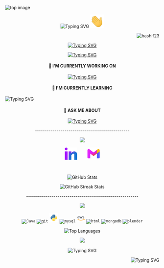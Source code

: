 ![top image](https://github.com/user-attachments/assets/c56e4e3a-0e41-4891-a51d-c7b5150301db)
<p align="center">
<img src="https://readme-typing-svg.herokuapp.com?font=Parisienne&size=45&duration=15&pause=250&multiline=true&width=500&height=80&lines=Hi%2C+I'm+Mohamed+Hashif" alt="Typing SVG" /> <img src="https://github.com/Hashif23/asset/blob/f2d73a8b2bcd972a669cae19b452f7c90cc9ab4c/hi.gif" width="45"/></p>
<p align="right"> <img src="https://komarev.com/ghpvc/?username=hashif23&label=Profile%20views&color=0e75b6&style=flat" alt="hashif23" /> </p>

<p align="center">
<a href="https://git.io/typing-svg"><img src="https://readme-typing-svg.herokuapp.com?font=Baskervville+SC&size=30&letterSpacing=0.5rem&duration=2000&pause=1000&color=C428F7FF&background=FFFFFF00&width=700&height=50&lines=%E2%80%8E+%E2%80%8E+++%E2%80%8E+++%E2%80%8E+++%E2%80%8E%E2%80%8E+%E2%80%8E+%E2%80%8E+%E2%80%8E+%E2%80%8E+engineering+student%E2%80%8E+%E2%80%8E+%E2%80%8E+%E2%80%8E;+%E2%80%8E+++%E2%80%8E+++%E2%80%8E++%E2%80%8E+passionate+in+technology" alt="Typing SVG" /></a>
</p>
<p align = "center">
<a href="https://git.io/typing-svg"><img src="https://readme-typing-svg.herokuapp.com?font=Parisienne&size=45&letterSpacing=0.2rem&duration=2000&pause=1000&color=36BCF7FF&background=FFFFFF00&repeat=false&width=1000&height=70&lines=Experience+is+simply+the+name+we+give+our+mistakes" alt="Typing SVG" /></a></p>


<h4 align="center">
🔭  I'M CURRENTLY WORKING ON </h4><p align="center"><a href="https://git.io/typing-svg"><img src="https://readme-typing-svg.herokuapp.com?font=Playfair+Display&weight=900&size=24&letterSpacing=0.2rem&pause=1000&color=36BCF7FF&repeat=false&width=435&lines=%E2%80%8E+%E2%80%8E+%E2%80%8E+%E2%80%8E+%E2%80%8E+%E2%80%8E+%E2%80%8E+%E2%80%8E%E2%80%8E+%E2%80%8E+%E2%80%8E+%E2%80%8E%E2%80%8E+%E2%80%8E+Java%2C+Python%2C+SQL" alt="Typing SVG" /></a></p>

<h4 align="center">
🌱  I'M CURRENTLY LEARNING    </h4> <img src="https://readme-typing-svg.herokuapp.com?font=Playfair+Display&weight=900&size=24&letterSpacing=0.2rem&pause=1000&repeat=false&width=1000&lines=%E2%80%8E+%E2%80%8E+%E2%80%8E+%E2%80%8E+%E2%80%8E+%E2%80%8E+%E2%80%8E+%E2%80%8E+%E2%80%8E+%E2%80%8E+%E2%80%8E+%E2%80%8E+%E2%80%8E+%E2%80%8E+%E2%80%8E+%E2%80%8E+%E2%80%8E+%E2%80%8E+%E2%80%8E+%E2%80%8E+%E2%80%8E+%E2%80%8E+%E2%80%8E+%E2%80%8E+%E2%80%8E+%E2%80%8E+%E2%80%8E+%E2%80%8E+%E2%80%8E+%E2%80%8E+%E2%80%8E+%E2%80%8E+%E2%80%8E+%E2%80%8E+%E2%80%8E%E2%80%8E+%E2%80%8E+%E2%80%8E+%E2%80%8E%E2%80%8E+%E2%80%8E+CEH%2C+DATA+STRUCTURE" alt="Typing SVG" />

<h4 align="center">
💬  ASK ME ABOUT           </h4> <p align="center"><a href="https://git.io/typing-svg"> <img src="https://readme-typing-svg.herokuapp.com?font=Playfair+Display&weight=900&size=24&letterSpacing=0.2rem&duration=1000&pause=1000&repeat=false&width=435&lines=%E2%80%8E+%E2%80%8E+%E2%80%8E+%E2%80%8E+%E2%80%8E+%E2%80%8E+%E2%80%8E+%E2%80%8E+%E2%80%8E+%E2%80%8E+%E2%80%8E+%E2%80%8E+%E2%80%8E%E2%80%8E+%E2%80%8E+%E2%80%8E+%E2%80%8E%E2%80%8E+%E2%80%8E+OOP'S%2C+SQL" alt="Typing SVG" /></a></p>
<p align="center">
------------------------------------------------</p>

<p align="center"><img src="https://readme-typing-svg.demolab.com?font=Bebas+Neue&weight=900&size=24&letterSpacing=4px&duration=1200&pause=1000&color=FFFFFFFF&center=true&repeat=false&width=435&lines=CONNECT+WITH+ME"  /p>
<p align="center">
<a href="https://www.linkedin.com/in/hashif-h/" target="blank"><img align="center" src="https://raw.githubusercontent.com/psyclox/psyclox-assets/main/doc/linked-in-logo.png" alt="https://www.linkedin.com/in/hashif-h/" height="40" width="40" /></a> ㅤㅤ
<a href="mailto:mohdhashif23@gmail.com" target="blank"><img align="center" src="https://raw.githubusercontent.com/psyclox/psyclox-assets/main/doc/gmail%20zz.png" alt="mailto:mohdhashif23@gmail.com" height="40" width="40" /></a></p>
ㅤ
<p align="center">
  <img src="https://github-readme-stats.vercel.app/api?username=Hashif23&show_icons=true&theme=react&hide_border=true&include_all_commits=true&count_private=false" alt="GitHub Stats">
</p><p align="center">
  <img src="https://github-readme-streak-stats.herokuapp.com/?user=Hashif23&theme=react&hide_border=true" alt="GitHub Streak Stats">
</p><p align="center">
---------------------------------------------------------
<p align="center"><img src="https://readme-typing-svg.demolab.com?font=Bebas+Neue&weight=900&size=24&letterSpacing=4px&duration=1200&pause=1000&color=FFFFFF&background=FF000000&center=true&repeat=false&width=435&lines=LANGUAGES+AND+TOOLS" /> </p>
<p align = "center"><code><img height="27" src="https://github.com/user-attachments/assets/fba2cd45-a242-429e-9c4f-5d2713587917" alt="Java"></code>
<code><img height="27" src="https://github.com/user-attachments/assets/709ea96d-c722-4552-a4f8-88fdc9ed6d5c" alt="git"></code>
<code><img height="30" src="https://raw.githubusercontent.com/github/explore/80688e429a7d4ef2fca1e82350fe8e3517d3494d/topics/python/python.png" alt="python"></code>
<code><img height="27" src="https://github.com/user-attachments/assets/75ffea85-cc58-4579-982e-5404711aba66" alt="mysql"></code>
<code><img height="27" src="https://raw.githubusercontent.com/github/explore/80688e429a7d4ef2fca1e82350fe8e3517d3494d/topics/aws/aws.png" alt="aws"></code>
<code><img height="27" src="https://github.com/user-attachments/assets/61f10188-5cd6-4d05-97d4-d573e042d4e9" alt="html"></code>
<code><img height="27" src="https://encrypted-tbn0.gstatic.com/images?q=tbn%3AANd9GcSTTzPAw-55ssm1Im594xYZ9eRQu2JylrkYLg&usqp=CAU" alt="mongodb"></code>
<code><img height="27" src="https://github.com/user-attachments/assets/8c51616d-6cb2-450a-aae1-6bf570dc962e" alt="blender"></code>
</p>

<p align="center">
<img src="https://github-readme-stats.vercel.app/api/top-langs/?username=Hashif23&theme=react&hide_border=true&include_all_commits=true&count_private=false&layout=pie" alt="Top Languages"></p>

<p align="center">
   <img src='https://github.com/user-attachments/assets/0c4cb802-5259-4b09-be2a-e6c471012e2f' width='200'>
</p>
<p align="center">
<img src="https://readme-typing-svg.herokuapp.com?font=PT+Serif&size=40&pause=1000&repeat=false&width=435&height=70&lines=Thank+you+for+visiting...." alt="Typing SVG" /></a>
</p>
<p align="right">
<img src="https://readme-typing-svg.herokuapp.com?font=Passions+Conflict&size=50&pause=1000&multiline=true&width=435&height=100&lines=Mohamed+Hashif" alt="Typing SVG" />
</p>


